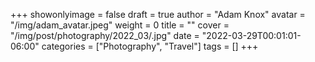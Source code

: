 +++
showonlyimage = false
draft = true
author = "Adam Knox"
avatar = "/img/adam_avatar.jpeg"
weight = 0
title = ""
cover = "/img/post/photography/2022_03/.jpg"
date = "2022-03-29T00:01:01-06:00"
categories = ["Photography", "Travel"]
tags = []
+++
<!--more-->
